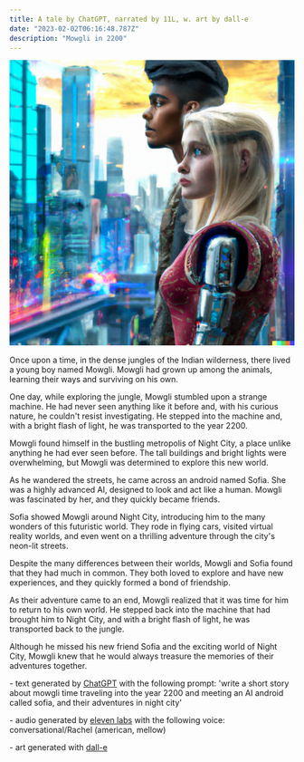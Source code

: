 ```yaml
---
title: A tale by ChatGPT, narrated by 11L, w. art by dall-e
date: "2023-02-02T06:16:48.787Z"
description: "Mowgli in 2200"
---
```


<img src='./mowgli.png'>



Once upon a time, in the dense jungles of the Indian wilderness, there lived a young boy named Mowgli. Mowgli had grown up among the animals, learning their ways and surviving on his own.

One day, while exploring the jungle, Mowgli stumbled upon a strange machine. He had never seen anything like it before and, with his curious nature, he couldn't resist investigating. He stepped into the machine and, with a bright flash of light, he was transported to the year 2200.

Mowgli found himself in the bustling metropolis of Night City, a place unlike anything he had ever seen before. The tall buildings and bright lights were overwhelming, but Mowgli was determined to explore this new world.

As he wandered the streets, he came across an android named Sofia. She was a highly advanced AI, designed to look and act like a human. Mowgli was fascinated by her, and they quickly became friends.

Sofia showed Mowgli around Night City, introducing him to the many wonders of this futuristic world. They rode in flying cars, visited virtual reality worlds, and even went on a thrilling adventure through the city's neon-lit streets.

Despite the many differences between their worlds, Mowgli and Sofia found that they had much in common. They both loved to explore and have new experiences, and they quickly formed a bond of friendship.

As their adventure came to an end, Mowgli realized that it was time for him to return to his own world. He stepped back into the machine that had brought him to Night City, and with a bright flash of light, he was transported back to the jungle.

Although he missed his new friend Sofia and the exciting world of Night City, Mowgli knew that he would always treasure the memories of their adventures together.

&#45; text generated by <a href='https://chat.openai.com/' target='_blank'>ChatGPT</a> with the following prompt: 'write a short story about mowgli time traveling into the year 2200 and meeting an AI android called sofia, and their adventures in night city'

&#45; audio generated by [eleven labs](http://www.elevenlabs.io/) with the following voice: conversational/Rachel (american, mellow)

&#45; art generated with [dall-e](https://openai.com/dall-e-2/)
